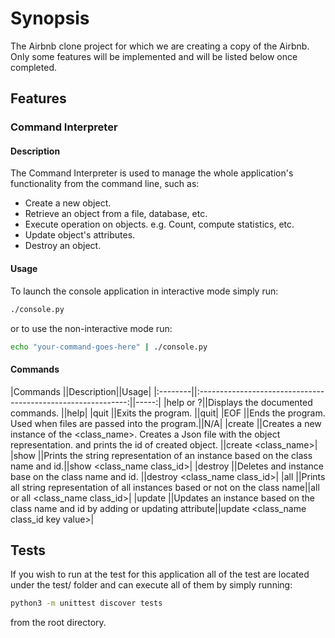 # Synopsis

The Airbnb clone project for which we are creating a copy of the Airbnb. Only some features will be implemented and will be listed below once completed.

## Features

### Command Interpreter

#### Description

The Command Interpreter is used to manage the whole application's functionality from the command line, such as:

* Create a new object.
* Retrieve an object from a file, database, etc.
* Execute operation on objects. e.g. Count, compute statistics, etc.
* Update object's attributes.
* Destroy an object.

#### Usage

To launch the console application in interactive mode simply run:

```bash
./console.py
```

or to use the non-interactive mode run:

```bash
echo "your-command-goes-here" | ./console.py
```

#### Commands

|Commands ||Description||Usage|
|:--------||:------------------------------------------------------------:||-----:|
|help or ?||Displays the documented commands.                             ||help|
|quit     ||Exits the program.                                            ||quit|
|EOF      ||Ends the program. Used when files are passed into the program.||N/A|
|create   ||Creates a new instance of the <class_name>. Creates a Json file with the object representation. and prints the          id of created object.                                                     ||create <class_name>|
|show     ||Prints the string representation of an instance based on the class name and id.||show <class_name class_id>|
|destroy  ||Deletes and instance base on the class name and id.            ||destroy <class_name class_id>|
|all      ||Prints all string representation of all instances based or not on the class name||all or all <class_name class_id>|
|update   ||Updates an instance based on the class name and id by adding or updating attribute||update <class_name class_id key value>|

## Tests

If you wish to run at the test for this application all of the test are located under the test/ folder and can execute all of them by simply running:

```bash
python3 -m unittest discover tests
```

from the root directory.